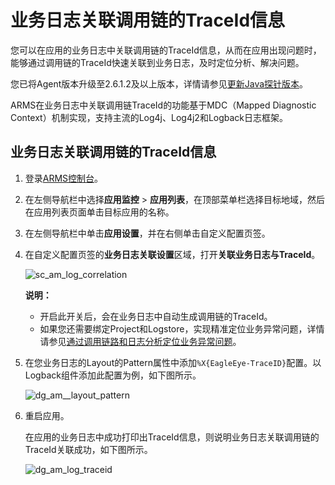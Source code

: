 # 业务日志关联调用链的TraceId信息

您可以在应用的业务日志中关联调用链的TraceId信息，从而在应用出现问题时，能够通过调用链的TraceId快速关联到业务日志，及时定位分析、解决问题。

您已将Agent版本升级至2.6.1.2及以上版本，详情请参见[更新Java探针版本](/intl.zh-CN/应用监控/升级探针.md)。

ARMS在业务日志中关联调用链TraceId的功能基于MDC（Mapped Diagnostic Context）机制实现，支持主流的Log4j、Log4j2和Logback日志框架。

## 业务日志关联调用链的TraceId信息

1.  登录[ARMS控制台](https://arms-ap-southeast-1.console.aliyun.com/#/home)。

2.  在左侧导航栏中选择**应用监控** \> **应用列表**，在顶部菜单栏选择目标地域，然后在应用列表页面单击目标应用的名称。

3.  在左侧导航栏中单击**应用设置**，并在右侧单击自定义配置页签。

4.  在自定义配置页签的**业务日志关联设置**区域，打开**关联业务日志与TraceId**。

    ![sc_am_log_correlation](https://static-aliyun-doc.oss-cn-hangzhou.aliyuncs.com/assets/img/zh-CN/4796310061/p94135.png)

    **说明：**

    -   开启此开关后，会在业务日志中自动生成调用链的TraceId。
    -   如果您还需要绑定Project和Logstore，实现精准定位业务异常问题，详情请参见[通过调用链路和日志分析定位业务异常问题](/intl.zh-CN/应用监控/使用教程/通过调用链路和日志分析定位业务异常问题.md)。
5.  在您业务日志的Layout的Pattern属性中添加`%X{EagleEye-TraceID}`配置。以Logback组件添加此配置为例，如下图所示。

    ![dg_am__layout_pattern](https://static-aliyun-doc.oss-cn-hangzhou.aliyuncs.com/assets/img/zh-CN/6870348951/p94145.png)

6.  重启应用。

    在应用的业务日志中成功打印出TraceId信息，则说明业务日志关联调用链的TraceId关联成功，如下图所示。

    ![dg_am_log_traceid](https://static-aliyun-doc.oss-cn-hangzhou.aliyuncs.com/assets/img/zh-CN/6870348951/p94151.png)


